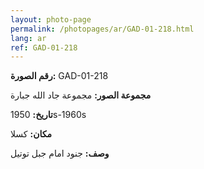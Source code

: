 ```yaml
---
layout: photo-page
permalink: /photopages/ar/GAD-01-218.html
lang: ar
ref: GAD-01-218
---
```


**رقم الصورة:** GAD-01-218

**مجموعة الصور:** مجموعة جاد الله جبارة

**تاريخ:**  1950s-1960s

**مكان:** كسلا

**وصف:** جنود امام جبل توتيل
